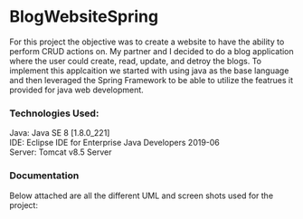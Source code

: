 # BlogWebsiteSpring

For this project the objective was to create a website to have the ability to perform CRUD actions on. My partner and I decided to do a blog application where the user could create, read, update, and detroy the blogs. To implement this applcaition we started with using java as the base language and then leveraged the Spring Framework to be able to utilize the featrues it provided for java web development.

<h3>Technologies Used:</h3>
Java: Java SE 8 [1.8.0_221]<br>
IDE: Eclipse IDE for Enterprise Java Developers 2019-06<br>
Server: Tomcat v8.5 Server<br>
  
<h3>Documentation</h3> 
Below attached are all the different UML and screen shots used for the project:


